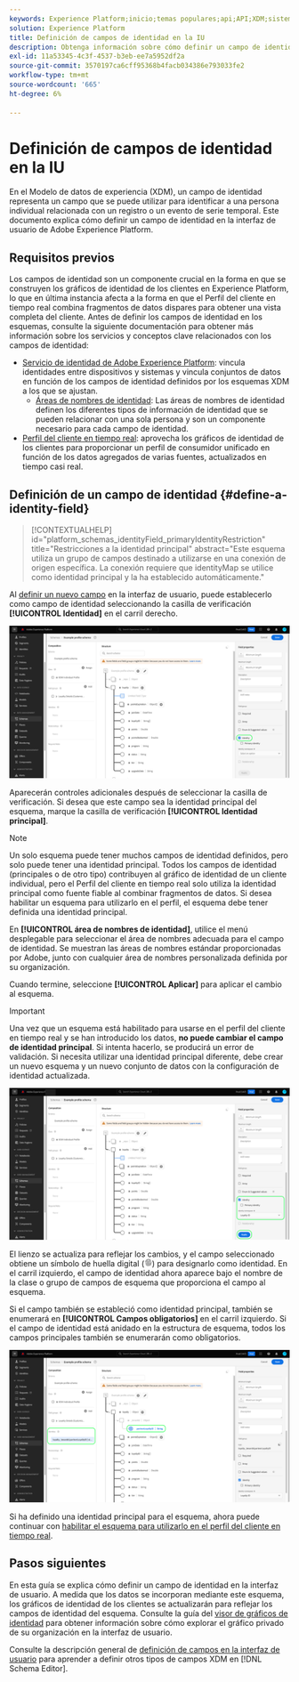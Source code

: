 ```yaml
---
keywords: Experience Platform;inicio;temas populares;api;API;XDM;sistema XDM;modelo de datos de experiencia;modelo de datos;ui;workspace;identity;field;
solution: Experience Platform
title: Definición de campos de identidad en la IU
description: Obtenga información sobre cómo definir un campo de identidad en la interfaz de usuario de Experience Platform.
exl-id: 11a53345-4c3f-4537-b3eb-ee7a5952df2a
source-git-commit: 3570197ca6cff95368b4facb034386e793033fe2
workflow-type: tm+mt
source-wordcount: '665'
ht-degree: 6%

---
```


# Definición de campos de identidad en la IU

En el Modelo de datos de experiencia (XDM), un campo de identidad representa un campo que se puede utilizar para identificar a una persona individual relacionada con un registro o un evento de serie temporal. Este documento explica cómo definir un campo de identidad en la interfaz de usuario de Adobe Experience Platform.

## Requisitos previos

Los campos de identidad son un componente crucial en la forma en que se construyen los gráficos de identidad de los clientes en Experience Platform, lo que en última instancia afecta a la forma en que el Perfil del cliente en tiempo real combina fragmentos de datos dispares para obtener una vista completa del cliente. Antes de definir los campos de identidad en los esquemas, consulte la siguiente documentación para obtener más información sobre los servicios y conceptos clave relacionados con los campos de identidad:

* [Servicio de identidad de Adobe Experience Platform](../../../identity-service/home.md): vincula identidades entre dispositivos y sistemas y vincula conjuntos de datos en función de los campos de identidad definidos por los esquemas XDM a los que se ajustan.
   * [Áreas de nombres de identidad](../../../identity-service/features/namespaces.md): Las áreas de nombres de identidad definen los diferentes tipos de información de identidad que se pueden relacionar con una sola persona y son un componente necesario para cada campo de identidad.
* [Perfil del cliente en tiempo real](../../../profile/home.md): aprovecha los gráficos de identidad de los clientes para proporcionar un perfil de consumidor unificado en función de los datos agregados de varias fuentes, actualizados en tiempo casi real.

## Definición de un campo de identidad {#define-a-identity-field}

>[!CONTEXTUALHELP]
>id="platform_schemas_identityField_primaryIdentityRestriction"
>title="Restricciones a la identidad principal"
>abstract="Este esquema utiliza un grupo de campos destinado a utilizarse en una conexión de origen específica. La conexión requiere que identityMap se utilice como identidad principal y la ha establecido automáticamente."

Al [definir un nuevo campo](./overview.md#define) en la interfaz de usuario, puede establecerlo como campo de identidad seleccionando la casilla de verificación **[!UICONTROL Identidad]** en el carril derecho.

![](../../images/ui/fields/special/identity.png)

Aparecerán controles adicionales después de seleccionar la casilla de verificación. Si desea que este campo sea la identidad principal del esquema, marque la casilla de verificación **[!UICONTROL Identidad principal]**.

>[!NOTE]
>
>Un solo esquema puede tener muchos campos de identidad definidos, pero solo puede tener una identidad principal. Todos los campos de identidad (principales o de otro tipo) contribuyen al gráfico de identidad de un cliente individual, pero el Perfil del cliente en tiempo real solo utiliza la identidad principal como fuente fiable al combinar fragmentos de datos. Si desea habilitar un esquema para utilizarlo en el perfil, el esquema debe tener definida una identidad principal.

En **[!UICONTROL área de nombres de identidad]**, utilice el menú desplegable para seleccionar el área de nombres adecuada para el campo de identidad. Se muestran las áreas de nombres estándar proporcionadas por Adobe, junto con cualquier área de nombres personalizada definida por su organización.

Cuando termine, seleccione **[!UICONTROL Aplicar]** para aplicar el cambio al esquema.

>[!IMPORTANT]
>
>Una vez que un esquema está habilitado para usarse en el perfil del cliente en tiempo real y se han introducido los datos, **no puede cambiar el campo de identidad principal**. Si intenta hacerlo, se producirá un error de validación. Si necesita utilizar una identidad principal diferente, debe crear un nuevo esquema y un nuevo conjunto de datos con la configuración de identidad actualizada.

![](../../images/ui/fields/special/identity-config.png)

El lienzo se actualiza para reflejar los cambios, y el campo seleccionado obtiene un símbolo de huella digital (![](/help/images/icons/identity-service.png)) para designarlo como identidad. En el carril izquierdo, el campo de identidad ahora aparece bajo el nombre de la clase o grupo de campos de esquema que proporciona el campo al esquema.

Si el campo también se estableció como identidad principal, también se enumerará en **[!UICONTROL Campos obligatorios]** en el carril izquierdo. Si el campo de identidad está anidado en la estructura de esquema, todos los campos principales también se enumerarán como obligatorios.

![](../../images/ui/fields/special/identity-applied.png)

Si ha definido una identidad principal para el esquema, ahora puede continuar con [habilitar el esquema para utilizarlo en el perfil del cliente en tiempo real](../resources/schemas.md#profile).

## Pasos siguientes

En esta guía se explica cómo definir un campo de identidad en la interfaz de usuario. A medida que los datos se incorporan mediante este esquema, los gráficos de identidad de los clientes se actualizarán para reflejar los campos de identidad del esquema. Consulte la guía del [visor de gráficos de identidad](../../../identity-service/features/identity-graph-viewer.md) para obtener información sobre cómo explorar el gráfico privado de su organización en la interfaz de usuario.

Consulte la descripción general de [definición de campos en la interfaz de usuario](./overview.md#special) para aprender a definir otros tipos de campos XDM en [!DNL Schema Editor].
